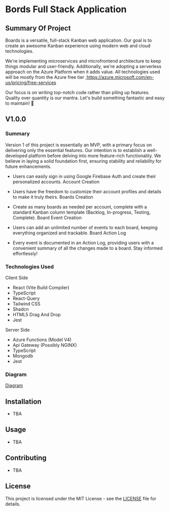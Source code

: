 # Bords Full Stack Application

## Summary Of Project

Boards is a versatile, full-stack Kanban web application. Our goal is to create an awesome Kanban experience using modern web and cloud technologies.

We're implementing microservices and microfrontend architecture to keep things modular and user-friendly. Additionally, we're adopting a serverless approach on the Azure Platform when it adds value. All technologies used will be mostly from the Azure free tier ,https://azure.microsoft.com/en-us/pricing/free-services

Our focus is on writing top-notch code rather than piling up features. Quality over quantity is our mantra. Let's build something fantastic and easy to maintain! 🚀

## V1.0.0
### Summary
Version 1 of this project is essentially an MVP, with a primary focus on delivering only the essential features. Our intention is to establish a well-developed platform before delving into more feature-rich functionality. We believe in laying a solid foundation first, ensuring stability and reliability for future enhancements.

- Users can easily sign in using Google Firebase Auth and create their personalized accounts.
Account Creation

- Users have the freedom to customize their account profiles and details to make it truly theirs.
Boards Creation

- Create as many boards as needed per account, complete with a standard Kanban column template (Backlog, In-progress, Testing, Complete).
Board Event Creation

- Users can add an unlimited number of events to each board, keeping everything organized and trackable.
Board Action Log

- Every event is documented in an Action Log, providing users with a convenient summary of all the changes made to a board. Stay informed effortlessly!
  
### Technologies Used
Client Side
- React (Vite Build Compiler)
- TypeScript
- React-Query
- Tailwind CSS
- Shadcn
- HTML5 Drag And Drop
- Jest

Server Side
- Azure Functions (Model V4)
- Api Gateway (Possibly NGINX)
- TypeScript
- Mongodb 
- Jest

### Diagram

[Diagram](./design/Design.md)




## Installation

- TBA

## Usage

- TBA


## Contributing

- TBA

## License

This project is licensed under the MIT License - see the [LICENSE](LICENSE) file for details.